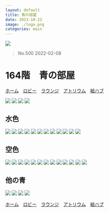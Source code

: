```yaml
---
layout: default
title: 青の部屋
date: 2023-10-22
image: ./logo.png
categories: main
---
```

![](./illusts/500.png)
>No.500 2022-02-08
# 164階　青の部屋
[ホーム](./index.html)　[ロビー](144)　[ラウンジ](159)　[アトリウム](160)　[絵ハブ](129)

![](./illusts/501.png)
![](./illusts/493.png)
![](./illusts/510.png)
![](./illusts/321.png)

## 水色
![](./illusts/409.png)
![](./illusts/340.png)
![](./illusts/339.png)
![](./illusts/331.png)
![](./illusts/274.png)
![](./illusts/270.png)
![](./illusts/269.png)
![](./illusts/177.png)
![](./illusts/176.png)
![](./illusts/175.png)
![](./illusts/86.png)
![](./illusts/214.png)


## 空色
![](./illusts/215.png)
![](./illusts/216.png)
![](./illusts/217.png)
![](./illusts/382.png)
![](./illusts/383.png)
![](./illusts/384.png)
![](./illusts/243.png)
![](./illusts/240.png)
![](./illusts/257.png)
![](./illusts/212.png)
![](./illusts/192.png)
![](./illusts/203.png)
![](./illusts/436.png)

## 他の青
![](./illusts/536.png)
![](./illusts/461.png)
![](./illusts/462.png)
![](./illusts/450.png)

[ホーム](./index.html)　[ロビー](144)　[ラウンジ](159)　[アトリウム](160)　[絵ハブ](129)